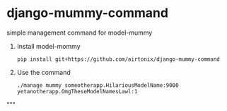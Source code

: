 django-mummy-command
====================

simple management command for model-mummy


1. Install model-mommy

    `pip install git+https://github.com/airtonix/django-mummy-command`

2. Use the command

    `./manage mummy someotherapp.HilariousModelName:9000 yetanotherapp.OmgTheseModelNamesLawl:1`

"""
